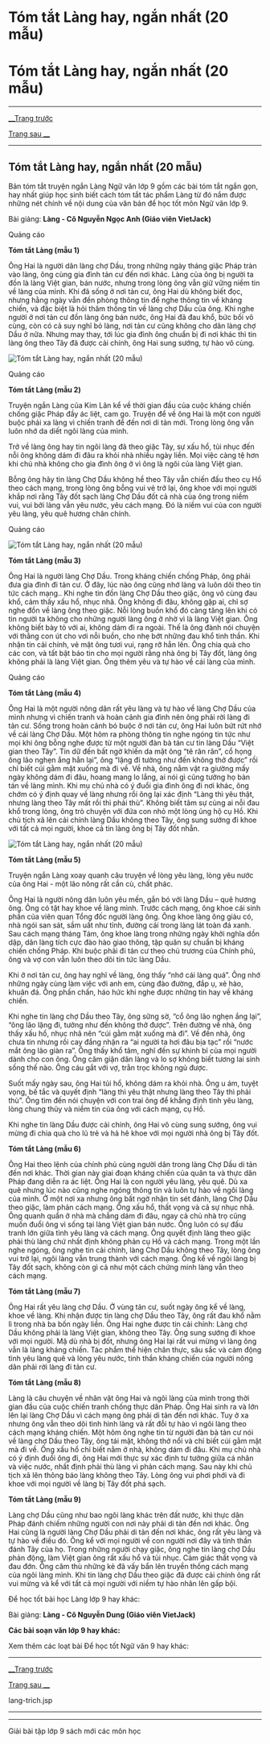 # Tóm tắt Làng hay, ngắn nhất (20 mẫu)

# Tóm tắt Làng hay, ngắn nhất (20 mẫu)

* * *

[__Trang trước](https://vietjack.com/soan-van-lop-9/lang-trich.jsp)

[Trang sau __](https://vietjack.com/soan-van-lop-9/lang-trich.jsp)

* * *

## Tóm tắt Làng hay, ngắn nhất (20 mẫu)

Bản tóm tắt truyện ngắn Làng Ngữ văn lớp 9 gồm các bài tóm tắt ngắn gọn, hay nhất giúp học sinh biết cách tóm tắt tác phẩm Làng từ đó nắm được những nét chính về nội dung của văn bản để học tốt môn Ngữ văn lớp 9.

Bài giảng: **Làng - Cô Nguyễn Ngọc Anh (Giáo viên VietJack)**

Quảng cáo

**Tóm tắt Làng (mẫu 1)**

Ông Hai là người dân làng chợ Dầu, trong những ngày tháng giặc Pháp tràn vào làng, ông cùng gia đình tản cư đến nơi khác. Làng của ông bị người ta đồn là làng Việt gian, bán nước, nhưng trong lòng ông vẫn giữ vững niềm tin về làng của mình. Khi đã sống ở nơi tản cư, ông Hai dù không biết đọc, nhưng hằng ngày vẫn đến phòng thông tin để nghe thông tin về kháng chiến, và đặc biệt là hỏi thăm thông tin về làng chợ Dầu của ông. Khi nghe người ở nơi tản cư đồn làng ông bán nước, ông Hai đã đau khổ, bức bối vô cùng, còn có cả suy nghĩ bỏ làng, nơi tản cư cũng không cho dân làng chợ Dầu ở nữa. Nhưng may thay, tới lúc gia đình ông chuẩn bị đi nơi khác thì tin làng ông theo Tây đã được cải chính, ông Hai sung sướng, tự hào vô cùng. 

![Tóm tắt Làng hay, ngắn nhất \(20 mẫu\)](https://vietjack.com/soan-van-lop-9/images/tom-tat-lang-abs1.png)

Quảng cáo

**Tóm tắt Làng (mẫu 2)**

Truyện ngắn Làng của Kim Lân kể về thời gian đầu của cuộc kháng chiến chống giặc Pháp đầy ác liệt, cam go. Truyện để về ông Hai là một con người buộc phải xa làng vì chiến tranh để đến nơi di tản mới. Trong lòng ông vẫn luôn nhớ da diết ngôi làng của mình. 

Trở về làng ông hay tin ngôi làng đã theo giặc Tây, sự xấu hổ, tủi nhục đến nỗi ông không dám đi đâu ra khỏi nhà nhiều ngày liền. Mọi việc càng tệ hơn khi chủ nhà không cho gia đình ông ở vì ông là ngôi của làng Việt gian. 

Bỗng ông hãy tin làng Chợ Dầu không hề theo Tây vẫn chiến đấu theo cụ Hồ theo cách mạng, trong lòng ông bỗng vui vẻ trở lại, ông khoe với mọi người khắp nơi rằng Tây đốt sạch làng Chợ Dầu đốt cả nhà của ông trong niềm vui, vui bởi làng vẫn yêu nước, yêu cách mạng. Đó là niềm vui của con người yêu làng, yêu quê hương chân chính. 

Quảng cáo

![Tóm tắt Làng hay, ngắn nhất \(20 mẫu\)](https://vietjack.com/soan-van-lop-9/images/tom-tat-lang-abs2.png)

**Tóm tắt Làng (mẫu 3)**

Ông Hai là người làng Chợ Dầu. Trong kháng chiến chống Pháp, ông phải đưa gia đình đi tản cư. Ở đây, lúc nào ông cũng nhớ làng và luôn dõi theo tin tức cách mạng.. Khi nghe tin đồn làng Chợ Dầu theo giặc, ông vô cùng đau khổ, cảm thấy xấu hổ, nhục nhã. Ông không đi đâu, không gặp ai, chỉ sợ nghe đồn về làng ông theo giặc. Nỗi lòng buồn khổ đó càng tăng lên khi có tin người ta không cho những người làng ông ở nhờ vì là làng Việt gian. Ông không biết bày tỏ với ai, không dám đi ra ngoài. Thế là ông đành nói chuyện với thằng con út cho vơi nỗi buồn, cho nhẹ bớt những đau khổ tinh thần. Khi nhận tin cải chính, vẻ mặt ông tươi vui, rạng rỡ hẳn lên. Ông chia quà cho các con, và tất bật báo tin cho mọi người rằng nhà ông bị Tây đốt, làng ông không phải là làng Việt gian. Ông thêm yêu và tự hào về cái làng của mình.

Quảng cáo

**Tóm tắt Làng (mẫu 4)**

Ông Hai là một người nông dân rất yêu làng và tự hào về làng Chợ Dầu của mình nhưng vì chiến tranh và hoàn cảnh gia đình nên ông phải rời làng đi tản cư. Sống trong hoàn cảnh bó buộc ở nơi tản cư, ông Hai luôn bứt rứt nhớ về cái làng Chợ Dầu. Một hôm ra phòng thông tin nghe ngóng tin tức như mọi khi ông bỗng nghe được từ một người đàn bà tản cư tin làng Dầu “Việt gian theo Tây”. Tin dữ đến bất ngờ khiến da mặt ông “tê rân rân”, cổ họng ông lão nghẹn ắng hẳn lại”, ông “lặng đi tưởng như đến không thở được” rồi chỉ biết cúi gằm mặt xuống mà đi về. Về nhà, ông nằm vật ra giường mấy ngày không dám đi đâu, hoang mang lo lắng, ai nói gì cũng tưởng họ bàn tán về làng mình. Khi mụ chủ nhà có ý đuổi gia đình ông đi nơi khác, ông chớm có ý định quay về làng nhưng rồi ông lại xác định “Làng thì yêu thật, nhưng làng theo Tây mất rồi thì phải thù”. Không biết tâm sự cùng ai nỗi đau khổ trong lòng, ông trò chuyện với đứa con nhỏ một lòng ủng hộ cụ Hồ. Khi chủ tịch xã lên cải chính làng Dầu không theo Tây, ông sung sướng đi khoe với tất cả mọi người, khoe cả tin làng ông bị Tây đốt nhẵn.

![Tóm tắt Làng hay, ngắn nhất \(20 mẫu\)](https://vietjack.com/soan-van-lop-9/images/tom-tat-lang-abs3.png)

**Tóm tắt Làng (mẫu 5)**

Truyện ngắn Làng xoay quanh câu truyện về lòng yêu làng, lòng yêu nước của ông Hai - một lão nông rất cần cù, chất phác. 

Ông Hai là người nông dân luôn yêu mến, gắn bó với làng Dầu – quê hương ông. Ông có tật hay khoe về làng mình. Trước cách mạng, ông khoe cái sinh phần của viên quan Tổng đốc người làng ông. Ông khoe làng ông giàu có, nhà ngói san sát, sầm uất như tỉnh, đường cái trong làng lát toàn đá xanh. Sau cách mạng tháng Tám, ông khoe làng trong những ngày khởi nghĩa dồn dập, dân làng tích cực đào hào giao thông, tập quân sự chuẩn bị kháng chiến chống Pháp. Khi buộc phải đi tản cư theo chủ trương của Chính phủ, ông và vợ con vẫn luôn theo dõi tin tức làng Dầu.

Khi ở nơi tản cư, ông hay nghĩ về làng, ông thấy “nhớ cái làng quá”. Ông nhớ những ngày cùng làm việc với anh em, cùng đào đường, đắp ụ, xẻ hào, khuân đá. Ông phấn chấn, háo hức khi nghe được những tin hay về kháng chiến.

Khi nghe tin làng chợ Dầu theo Tây, ông sững sờ, “cổ ông lão nghẹn ắng lại”, “ông lão lặng đi, tưởng như đến không thở được”. Trên đường về nhà, ông thấy xấu hổ, nhục nhã nên “cúi gằm mặt xuống mà đi”. Về đến nhà, ông chưa tin nhưng rồi cay đắng nhận ra “ai người ta hơi đâu bịa tạc” rồi “nước mắt ông lão giàn ra”. Ông thấy khổ tâm, nghĩ đến sự khinh bỉ của mọi người dành cho con ông. Ông căm giận dân làng và lo sợ không biết tương lai sinh sống thế nào. Ông cáu gắt với vợ, trằn trọc không ngủ được.

Suốt mấy ngày sau, ông Hai tủi hổ, không dám ra khỏi nhà. Ông u ám, tuyệt vọng, bế tắc và quyết định “làng thì yêu thật nhưng làng theo Tây thì phải thù”. Ông tìm đến nói chuyện với con trai ông để khẳng định tình yêu làng, lòng chung thủy và niềm tin của ông với cách mạng, cụ Hồ.

Khi nghe tin làng Dầu được cải chính, ông Hai vô cùng sung sướng, ông vui mừng đi chia quà cho lũ trẻ và hả hê khoe với mọi người nhà ông bị Tây đốt.

**Tóm tắt Làng (mẫu 6)**

Ông Hai theo lệnh của chính phủ cùng người dân trong làng Chợ Dầu di tản đến nơi khác. Thời gian này giai đoạn kháng chiến của quân ta và thực dân Pháp đang diễn ra ác liệt. Ông Hai là con người yêu làng, yêu quê. Dù xa quê nhưng lúc nào cũng nghe ngóng thông tin và luôn tự hào về ngôi làng của mình. Ở một nơi xa nhưng ông bất ngờ nhận tin sét đánh, làng Chợ Dầu theo giặc, làm phản cách mạng. Ông xấu hổ, thất vọng và cả sự nhục nhã. Ông quanh quẩn ở nhà mà chẳng dám đi đâu, ngay cả chủ nhà trọ cũng muốn đuổi ông vì sống tại làng Việt gian bán nước. Ông luôn có sự đấu tranh lớn giữa tình yêu làng và cách mạng. Ông quyết định làng theo giặc phải thù làng chứ nhất định không phản cụ Hồ và cách mạng. Trong một lần nghe ngóng, ông nghe tin cải chính, làng Chợ Dầu không theo Tây, lòng ông vui trở lại, ngôi làng vẫn trung thành với cách mạng. Ông kể về ngôi làng bị Tây đốt sạch, không còn gì cả như một cách chứng minh làng vẫn theo cách mạng.

**Tóm tắt Làng (mẫu 7)**

Ông Hai rất yêu làng chợ Dầu. Ở vùng tản cư, suốt ngày ông kể về làng, khoe về làng. Khi nhận được tin làng chợ Dầu theo Tây, ông rất đau khổ nằm lì trong nhà ba bốn ngày liền. Ông Hai nghe được tin cải chính: Làng chợ Dầu không phải là làng Việt gian, không theo Tây. Ông sung sướng đi khoe với mọi người. Mặ dù nhà bị đốt, nhưng ông Hai lại rất vui mừng vì làng ông vẫn là làng kháng chiến. Tác phẩm thể hiện chân thực, sâu sắc và cảm động tình yêu làng quê và lòng yêu nước, tinh thần kháng chiến của người nông dân phải rời làng đi tản cư.

**Tóm tắt Làng (mẫu 8)**

Làng là câu chuyện về nhân vật ông Hai và ngôi làng của mình trong thời gian đầu của cuộc chiến tranh chống thực dân Pháp. Ông Hai sinh ra và lớn lên lại làng Chợ Dầu vì cách mạng ông phải di tản đến nơi khác. Tuy ở xa nhưng ông vẫn theo dõi tình hình làng và rất đỗi tự hào vì ngôi làng theo cách mạng kháng chiến. Một hôm ông nghe tin từ người đàn bà tản cư nói về làng chợ Dầu theo Tây, ông tái mặt, không thở nổi và chỉ biết cúi gằm mặt mà đi về. Ông xấu hổ chỉ biết nằm ở nhà, không dám đi đâu. Khi mụ chủ nhà có ý định đuổi ông đi, ông Hai mới thực sự xác định tư tưởng giữa cá nhân và việc nước, nhất định phải thù làng vì phản cách mạng. Sau này khi chủ tịch xã lên thông báo làng không theo Tây. Lòng ông vui phơi phới và đi khoe với mọi người về làng bị Tây đốt phá sạch.

**Tóm tắt Làng (mẫu 9)**

Làng chợ Dầu cũng như bao ngôi làng khác trên đất nước, khi thực dân Pháp đánh chiếm những người con nơi này phải di tản đến nơi khác. Ông Hai cũng là người làng Chợ Dầu phải di tản đến nơi khác, ông rất yêu làng và tự hào về điều đó. Ông kể với mọi người về con người nơi đây và tinh thần đánh Tây của họ. Trong những người chạy giặc, ông nghe tin làng chợ Dầu phản động, làm Việt gian ông rất xấu hổ và tủi nhục. Cảm giác thất vọng và đau đớn. Ông căm thù những kẻ đã vấy bẩn lên truyền thống cách mạng của ngôi làng mình. Khi tin làng chợ Dầu theo giặc đã được cải chính ông rất vui mừng và kể với tất cả mọi người với niềm tự hào nhân lên gấp bội.

Để học tốt bài học Làng lớp 9 hay khác:

Bài giảng: **Làng - Cô Nguyễn Dung (Giáo viên VietJack)**

**Các bài soạn văn lớp 9 hay khác:**

Xem thêm các loạt bài Để học tốt Ngữ văn 9 hay khác:

* * *

[__Trang trước](https://vietjack.com/soan-van-lop-9/lang-trich.jsp)

[Trang sau __](https://vietjack.com/soan-van-lop-9/lang-trich.jsp)

lang-trich.jsp

* * *

* * *

Giải bài tập lớp 9 sách mới các môn học
